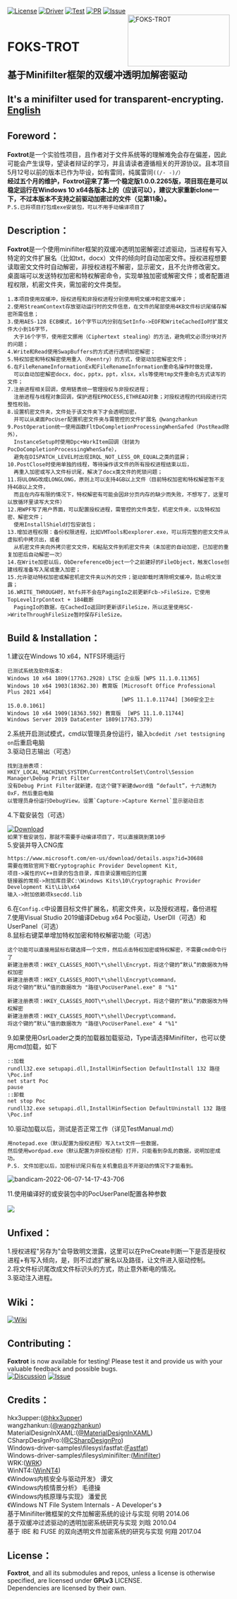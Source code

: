 [![License](https://img.shields.io/badge/License-GPLv3-blue.svg "License")](https://www.gnu.org/licenses/gpl-3.0 "License")
[![Driver](https://img.shields.io/badge/Driver-passing-green.svg "Driver")](https://github.com/hkx3upper "Driver")
[![Test](https://img.shields.io/badge/Test-passing-green.svg "Test")](https://github.com/hkx3upper "Test")
[![PR](https://img.shields.io/badge/PR-welcome-blue.svg "PR")](https://github.com/hkx3upper/FOKS-TROT/pulls "PR")
[![Issue](https://img.shields.io/badge/Issue-welcome-blue.svg "Issue")](https://github.com/hkx3upper/FOKS-TROT/issues "Issue")  
<a href="https://github.com/hkx3upper/FOKS-TROT"><img align="right" width="231" height="117" src="https://user-images.githubusercontent.com/41336794/172169698-65afd346-38c4-4fd6-861b-20940a6ee493.jpg" alt="FOKS-TROT"></a></br>
# FOKS-TROT  
## 基于Minifilter框架的双缓冲透明加解密驱动  
## It's a minifilter used for transparent-encrypting. <a href="https://github.com/hkx3upper/FOKS-TROT/wiki/Foxtrot">English</a>  

## Foreword：
**Foxtrot**是一个实验性项目，且作者对于文件系统等的理解难免会存在偏差，因此可能会产生误导，望读者辩证的学习，并且请读者遵循相关的开源协议。且本项目5月12号以前的版本已作为毕设，如有雷同，纯属雷同`((/- -)/）`  
**经过五个月的维护，**Foxtrot**迎来了第一个稳定版1.0.0.2265版，项目现在是可以稳定运行在Windows 10 x64各版本上的（应该可以），建议大家重新clone一下，不过本版本不支持之前驱动加密过的文件（见第11条）。**  
`P.S.已将项目打包成exe安装包，可以不用手动编译项目了`
## Description：
**Foxtrot**是一个使用minifilter框架的双缓冲透明加密解密过滤驱动，当进程有写入特定的文件扩展名（比如txt，docx）文件的倾向时自动加密文件。授权进程想要读取密文文件时自动解密，非授权进程不解密，显示密文，且不允许修改密文。
桌面端可以发送特权加密和特权解密命令，实现单独加密或解密文件；或者配置进程权限，机密文件夹，需加密的文件类型。  
```
1.本项目使用双缓冲，授权进程和非授权进程分别使用明文缓冲和密文缓冲；  
2.使用StreamContext存放驱动运行时的文件信息，在文件的尾部使用4KB文件标识尾储存解密所需信息；  
3.使用AES-128 ECB模式，16个字节以内分别在SetInfo->EOF和WriteCachedIo时扩展文件大小到16字节，
  大于16个字节，使用密文挪用（Ciphertext stealing）的方法，避免明文必须分块对齐的问题；  
4.Write和Read使用SwapBuffers的方式进行透明加密解密；  
5.特权加密和特权解密使用重入（Reentry）的方式，使驱动加密解密文件；  
6.在FileRenameInformationEx和FileRenameInformation重命名操作时做处理，
  可以自动加密解密docx，doc，pptx，ppt，xlsx，xls等使用tmp文件重命名方式读写的文件；  
7.注册进程相关回调，使用链表统一管理授权与非授权进程；
  注册进程与线程对象回调，保护进程EPROCESS,ETHREAD对象；对授权进程的代码段进行完整性校验。  
8.设置机密文件夹，文件处于该文件夹下才会透明加密，
  并可以从桌面PocUser配置机密文件夹与需管控的文件扩展名 @wangzhankun  
9.PostOperation统一使用函数FltDoCompletionProcessingWhenSafed（PostRead除外），
  InstanceSetup时使用Dpc+WorkItem回调（封装为PocDoCompletionProcessingWhenSafe），
  避免在DISPATCH_LEVEL时出现IRQL_NOT_LESS_OR_EQUAL之类的蓝屏；  
10.PostClose时使用单独的线程，等待操作该文件的所有授权进程结束以后，
  再重入加密或写入文件标识尾，解决了docx类文件的死锁问题；  
11.将ULONG改成LONGLONG，原则上可以支持4GB以上文件（目前特权加密和特权解密暂不支持4GB以上文件，  
  而且在内存有限的情况下，特权解密有可能会因非分页内存的缺少而失败，不想写了，这里可以放循环里读写大文件） 
12.用WPF写了用户界面，可以配置授权进程，需管控的文件类型，机密文件夹，以及特权加密、解密文件；  
  使用InstallShield打包安装包；  
13.增加进程权限：备份权限进程，比如VMTools和explorer.exe，可以将完整的密文文件从虚拟机中拷贝出，或者  
  从机密文件夹向外拷贝密文文件，和粘贴文件到机密文件夹（未加密的自动加密，已加密的重复加密后自动解密一次）    
14.在Write加密以后，ObDereferenceObject一个之前建好的FileObject，触发Close创建线程准备写入尾或重入加密；  
15.允许驱动特权加密或解密机密文件夹以外的文件；驱动卸载时清除明文缓冲，防止明文泄露；  
16.WRITE_THROUGH时，Ntfs并不会在PagingIo之前更新Fcb->FileSize，它使用TopLevelIrpContext + 184截断  
  PagingIo的数据，在CachedIo返回时更新该FileSize，所以这里使用SC->WriteThroughFileSize暂时保存FileSize。    
```
## Build & Installation：
1.建议在Windows 10 x64，NTFS环境运行  
```
已测试系统及软件版本:  
Windows 10 x64 1809(17763.2928) LTSC 企业版 [WPS 11.1.0.11365]  
Windows 10 x64 1903(18362.30) 教育版 [Microsoft Office Professional Plus 2021 x64] 
                                    [WPS 11.1.0.11744] [360安全卫士 15.0.0.1061]
Windows 10 x64 1909(18363.592) 教育版  [WPS 11.1.0.11744]  
Windows Server 2019 DataCenter 1809(17763.379)  
```
2.系统开启测试模式，cmd以管理员身份运行，输入`bcdedit /set testsigning on`后重启电脑  
3.驱动日志输出（可选）  
```
找到注册表项：HKEY_LOCAL_MACHINE\SYSTEM\CurrentControlSet\Control\Session Manager\Debug Print Filter  
没有Debug Print Filter就新建，在这个键下新建dword值 “default”，十六进制为0xF，然后重启电脑  
以管理员身份运行DebugView，设置`Capture->Capture Kernel`显示驱动日志  
```
4.下载安装包（可选）  
  
[![Download](https://img.shields.io/badge/Download-5.09MB-green.svg "Download")](https://github.com/hkx3upper/FOKS-TROT/releases/ "Download")  
`如果下载安装包，那就不需要手动编译项目了，可以直接跳到第10步`  
5.安装并导入CNG库  
```
https://www.microsoft.com/en-us/download/details.aspx?id=30688  
需要在微软官网下载Cryptographic Provider Development Kit,  
项目->属性的VC++目录的包含目录，库目录设置相应的位置  
链接器的常规->附加库目录C:\Windows Kits\10\Cryptographic Provider Development Kit\Lib\x64  
输入->附加依赖项ksecdd.lib
```
6.在`Config.c`中设置目标文件扩展名，机密文件夹，以及授权进程，备份进程  
7.使用Visual Studio 2019编译Debug x64 Poc驱动，UserDll（可选）和UserPanel（可选）  
8.鼠标右键菜单增加特权加密和特权解密功能（可选）  
```
这个功能可以直接用鼠标右键选择一个文件，然后点击特权加密或特权解密，不需要cmd命令行了
新建注册表项：HKEY_CLASSES_ROOT\*\shell\Encrypt，将这个键的“默认”的数据改为特权加密
新建注册表项：HKEY_CLASSES_ROOT\*\shell\Encrypt\command，
将这个键的“默认”值的数据改为 "路径\PocUserPanel.exe" 8 "%1"

新建注册表项：HKEY_CLASSES_ROOT\*\shell\Decrypt，将这个键的“默认”的数据改为特权解密
新建注册表项：HKEY_CLASSES_ROOT\*\shell\Decrypt\command，
将这个键的“默认”值的数据改为 "路径\PocUserPanel.exe" 4 "%1"
``` 
9.如果使用OsrLoader之类的加载器加载驱动，Type请选择Minifilter，也可以使用cmd加载，如下  
```
::加载
rundll32.exe setupapi.dll,InstallHinfSection DefaultInstall 132 路径\Poc.inf
net start Poc
pause
::卸载
net stop Poc
rundll32.exe setupapi.dll,InstallHinfSection DefaultUninstall 132 路径\Poc.inf
```
10.驱动加载以后，测试是否正常工作（详见TestManual.md）  
```
用notepad.exe（默认配置为授权进程）写入txt文件一些数据，
然后使用wordpad.exe（默认配置为非授权进程）打开，只能看到杂乱的数据，说明加密成功。  
P.S. 文件加密以后，加密标识尾只有在关机重启且不开驱动的情况下才能看到。  
```
![bandicam-2022-06-07-14-17-43-706](https://user-images.githubusercontent.com/41336794/172311235-59075006-aa5e-42f1-a6c4-c976785e6f5a.gif)  
  
11.使用编译好的或安装包中的PocUserPanel配置各种参数  
</br><img src="https://user-images.githubusercontent.com/41336794/173342125-2198e70f-8590-4002-ab7f-5dc5ef899720.JPG"></a></br>  
## Unfixed：
1.授权进程"另存为"会导致明文泄露，这里可以在PreCreate判断一下是否是授权进程+有写入倾向，是，则不过滤扩展名以及路径，让文件进入驱动控制。  
2.将文件标识尾改成文件标识头的方式，防止意外断电的情况。  
3.驱动注入进程。  
## Wiki：
[![Wiki](https://img.shields.io/badge/Wiki-writing-blue.svg "Wiki")](../../wiki "Wiki")
## Contributing：
**Foxtrot** is now available for testing! Please test it and provide us with your valuable feedback and possible bugs.  
[![Discussion](https://img.shields.io/badge/Discussion-welcome-blue.svg "Discussion")](https://github.com/hkx3upper/FOKS-TROT/discussions/30 "Discussion")
[![Issue](https://img.shields.io/badge/Issue-welcome-blue.svg "Issue")](https://github.com/hkx3upper/FOKS-TROT/issues "Issue")
## Credits：
hkx3upper:(<a href="https://github.com/hkx3upper">@hkx3upper</a>)  
wangzhankun:(<a href="https://github.com/wangzhankun">@wangzhankun</a>)  
MaterialDesignInXAML:(<a href="https://github.com/MaterialDesignInXAML">@MaterialDesignInXAML</a>)  
CSharpDesignPro:(<a href="https://github.com/CSharpDesignPro/WPF---MVVM-Based-Modern-Dashboard">@CSharpDesignPro</a>)  
Windows-driver-samples\filesys\fastfat:(<a href="https://github.com/microsoft/Windows-driver-samples/tree/main/filesys">Fastfat</a>)  
Windows-driver-samples\filesys\minifilter:(<a href="https://github.com/microsoft/Windows-driver-samples/tree/main/filesys">Minifilter</a>)  
WRK:(<a href="https://github.com/HighSchoolSoftwareClub/Windows-Research-Kernel-WRK-">WRK</a>)  
WinNT4:(<a href="https://github.com/ZoloZiak/WinNT4">WinNT4</a>)  
《Windows内核安全与驱动开发》 谭文  
《Windows内核情景分析》 毛德操  
《Windows内核原理与实现》 潘爱民  
《Windows NT File System Internals - A Developer's 》  
基于Minifilter微框架的文件加解密系统的设计与实现 何明 2014.06  
基于双缓冲过滤驱动的透明加密系统研究与实现 刘晗 2010.04  
基于 IBE 和 FUSE 的双向透明文件加密系统的研究与实现 何翔 2017.04  

## License：
**Foxtrot**, and all its submodules and repos, unless a license is otherwise specified, are licensed under **GPLv3** LICENSE.  
Dependencies are licensed by their own.  
